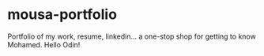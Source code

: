 # mousa-portfolio
Portfolio of my work, resume, linkedin... a one-stop shop for getting to know Mohamed.
Hello Odin!
